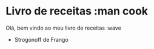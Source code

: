 # Livro de receitas :man cook

Olá, bem vindo ao meu livro de receitas :wave

 - Strogonoff de Frango

